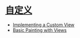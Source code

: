 # [自定义](https://developer.android.com/reference/android/view/View#implementing-a-custom-view)

- [Implementing a Custom View](https://developer.android.com/reference/android/view/View#implementing-a-custom-view)
- [Basic Painting with Views](https://guides.codepath.com/android/Basic-Painting-with-Views)
